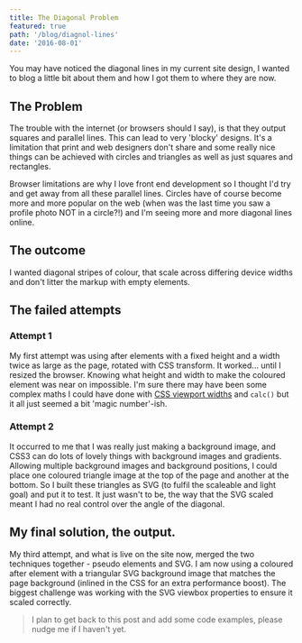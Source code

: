 ```yaml
---
title: The Diagonal Problem
featured: true
path: '/blog/diagnol-lines'
date: '2016-08-01'
---
```


You may have noticed the diagonal lines in my current site design, I wanted to blog a little bit about them and how I got them to where they are now.

## The Problem

The trouble with the internet (or browsers should I say), is that they output squares and parallel lines.
This can lead to very 'blocky' designs. It's a limitation that print and web designers don't share and some really nice things can be achieved with circles and triangles as well as just squares and rectangles.

Browser limitations are why I love front end development so I thought I'd try and get away from all these parallel lines.
Circles have of course become more and more popular on the web (when was the last time you saw a profile photo NOT in a circle?!) and I'm seeing more and more diagonal lines online.

## The outcome

I wanted diagonal stripes of colour, that scale across differing device widths and don't litter the markup with empty elements.

## The failed attempts

### Attempt 1

My first attempt was using after elements with a fixed height and a width twice as large as the page, rotated with CSS transform.
It worked... until I resized the browser. Knowing what height and width to make the coloured element was near on impossible.
I'm sure there may have been some complex maths I could have done with [CSS viewport widths](https://snook.ca/archives/html_and_css/vm-vh-units) and `calc()` but it all just seemed a bit 'magic number'-ish.

### Attempt 2

It occurred to me that I was really just making a background image, and CSS3 can do lots of lovely things with background images and gradients.
Allowing multiple background images and background positions, I could place one coloured triangle image at the top of the page and another at the bottom.
So I built these triangles as SVG (to fulfil the scaleable and light goal) and put it to test.
It just wasn't to be, the way that the SVG scaled meant I had no real control over the angle of the diagonal.

## My final solution, the output.

My third attempt, and what is live on the site now, merged the two techniques together - pseudo elements and SVG.
I am now using a coloured after element with a triangular SVG background image that matches the page background (inlined in the CSS for an extra performance boost).
The biggest challenge was working with the SVG viewbox properties to ensure it scaled correctly.

> I plan to get back to this post and add some code examples, please nudge me if I haven't yet.
